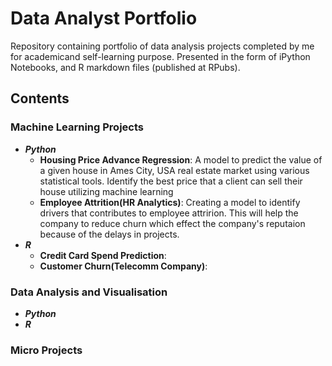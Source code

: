 # Data Analyst Portfolio
Repository containing portfolio of data analysis projects completed by me for academicand self-learning purpose. Presented in the form of iPython Notebooks, and R markdown files (published at RPubs).
## Contents
### Machine Learning Projects
- **_Python_**
  - **Housing Price Advance Regression**: A model to predict the value of a given house in Ames City, USA real estate market using various statistical tools. Identify the best price that a client can sell their house utilizing machine learning
  - **Employee Attrition(HR Analytics)**: Creating a model to identify drivers that contributes to employee attririon. This will help the company to reduce churn which effect the company's reputaion because of the delays in projects. 
- **_R_**
  - **Credit Card Spend Prediction**:
  - **Customer Churn(Telecomm Company)**:
### Data Analysis and Visualisation
- **_Python_**
- **_R_**
### Micro Projects
